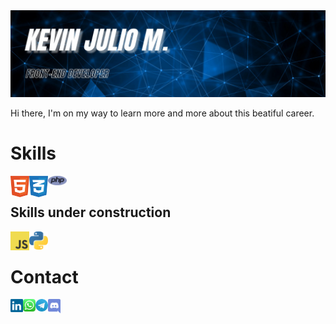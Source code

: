 <img src="img/kevin_banner.jpg">
<br>

<p>Hi there, I'm on my way to learn more and more about this beatiful career.</p>

<h1>Skills</h1>
<img align="left" width="30px" src="img/html-1.svg" name="HTML"><img align="left" width="30px" src="img/css-3.svg" name="CSS"><img align="left" width="30px" src="img/php-1.svg" name="PHP">
<br>

<h2>Skills under construction</h2>
<img align="left" width="30px" src="img/logo-javascript.svg" name="JAVASCRIPT"><img align="left" width="30px" src="img/python-5.svg" name="PYTHON">
<br>

<h1>Contact</h1>
<a href=""><img align="left" width="20px" src="img/linkedin-icon-2.svg" name="Linkedin"></a><a href=""><img align="left" width="20px" src="img/whatsapp-icon.svg" name="Whatsapp"></a><a href=""><img align="left" width="20px" src="img/telegram.svg" name="Telegram"></a><a href=""><img align="left" width="20px" src="img/discord.svg" name="Discord"></a>
